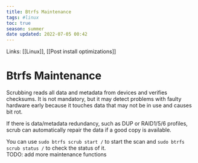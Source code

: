 ```yaml
---
title: Btrfs Maintenance
tags: #linux
toc: true
season: summer
date updated: 2022-07-05 00:42
---
```


Links: [[Linux]], [[Post install optimizations]]

# Btrfs Maintenance

Scrubbing reads all data and metadata from devices and verifies checksums. It is not mandatory, but it may detect problems with faulty hardware early because it touches data that may not be in use and causes bit rot.

If there is data/metadata redundancy, such as DUP or RAID1/5/6 profiles, scrub can automatically repair the data if a good copy is available.

You can use `sudo btrfs scrub start /` to start the scan and `sudo btrfs scrub status /` to check the status of it.  
TODO: add more maintenance functions